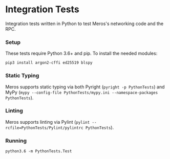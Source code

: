# Integration Tests

Integration tests written in Python to test Meros's networking code and the RPC.

### Setup

These tests require Python 3.6+ and pip. To install the needed modules:

`pip3 install argon2-cffi ed25519 blspy`

### Static Typing

Meros supports static typing via both Pyright (`pyright -p PythonTests`) and MyPy (`mypy --config-file PythonTests/mypy.ini --namespace-packages PythonTests`).

### Linting

Meros supports linting via Pylint (`pylint --rcfile=PythonTests/Pylint/pylintrc PythonTests`).

### Running

`python3.6 -m PythonTests.Test`
